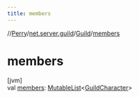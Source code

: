```yaml
---
title: members
---
```

//[Perry](../../../index.html)/[net.server.guild](../index.html)/[Guild](index.html)/[members](members.html)



# members



[jvm]\
val [members](members.html): [MutableList](https://kotlinlang.org/api/latest/jvm/stdlib/kotlin.collections/-mutable-list/index.html)<[GuildCharacter](../-guild-character/index.html)>




